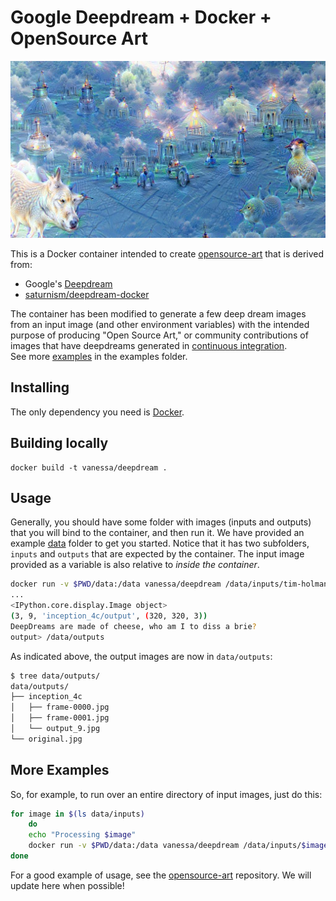 # Google Deepdream + Docker + OpenSource Art

![data/example/frame-0002.jpg](data/example/frame-0002.jpg)

This is a Docker container intended to create [opensource-art](https://vsoch.github.io/opensource-art/)
that is derived from:

 - Google's [Deepdream](https://github.com/google/deepdream/)
 - [saturnism/deepdream-docker](https://github.com/saturnism/deepdream-docker)

The container has been modified to generate a few deep dream images from an input 
image (and other environment variables) with the intended purpose of producing
"Open Source Art," or community contributions of images that have
deepdreams generated in [continuous integration](https://github.com/vsoch/opensource-art/blob/master/.circleci/config.yml).  
See more [examples](data/examples) in the examples folder. 

## Installing

The only dependency you need is [Docker](https://www.docker.com/).

## Building locally

```
docker build -t vanessa/deepdream .
```

## Usage

Generally, you should have some folder with images (inputs and outputs) that you will bind to the container,
and then run it. We have provided an example [data](data) folder to get you started. Notice that it has two
subfolders, `inputs` and `outputs` that are expected by the container. The input image provided
as a variable is also relative to _inside the container_.

```bash
docker run -v $PWD/data:/data vanessa/deepdream /data/inputs/tim-holman-circle-packing.jpg
...
<IPython.core.display.Image object>
(3, 9, 'inception_4c/output', (320, 320, 3))
DeepDreams are made of cheese, who am I to diss a brie?
output> /data/outputs
```

As indicated above, the output images are now in `data/outputs`:

```bash
$ tree data/outputs/
data/outputs/
├── inception_4c
│   ├── frame-0000.jpg
│   ├── frame-0001.jpg
│   └── output_9.jpg
└── original.jpg  
```

## More Examples
So, for example, to run over an entire directory of input images, just do this:

```bash
for image in $(ls data/inputs)
    do
    echo "Processing $image"
    docker run -v $PWD/data:/data vanessa/deepdream /data/inputs/$image
done
```

For a good example of usage, see the [opensource-art](https://www.github.com/vsoch/opensource-art)
repository. We will update here when possible!
